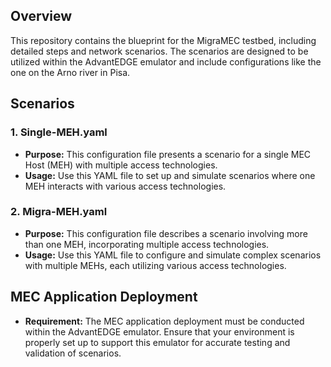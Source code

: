 ## Overview

This repository contains the blueprint for the MigraMEC testbed, including detailed steps and network scenarios. The scenarios are designed to be utilized within the AdvantEDGE emulator and include configurations like the one on the Arno river in Pisa.

## Scenarios

### 1. Single-MEH.yaml

- **Purpose:** This configuration file presents a scenario for a single MEC Host (MEH) with multiple access technologies.
- **Usage:** Use this YAML file to set up and simulate scenarios where one MEH interacts with various access technologies.

### 2. Migra-MEH.yaml

- **Purpose:** This configuration file describes a scenario involving more than one MEH, incorporating multiple access technologies.
- **Usage:** Use this YAML file to configure and simulate complex scenarios with multiple MEHs, each utilizing various access technologies.

## MEC Application Deployment

- **Requirement:** The MEC application deployment must be conducted within the AdvantEDGE emulator. Ensure that your environment is properly set up to support this emulator for accurate testing and validation of scenarios.
